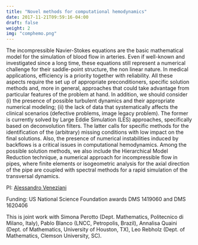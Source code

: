```yaml
---
title: "Novel methods for computational hemodynamics"
date: 2017-11-21T09:59:16-04:00
draft: false
weight: 2
img: "comphemo.png"
---
```


The incompressible Navier-Stokes equations are the basic mathematical model for the simulation of blood flow in arteries. Even if well-known and investigated since a long time, these equations still represent a numerical challenge for their saddle-point structure, the non linear nature. In medical applications, efficiency is a priority together with reliability. All these aspects require the set up of appropriate preconditioners, specific solution methods and, more in general, approaches that could take advantage from particular features of the problem at hand. In addition, we should consider (i) the presence of possible turbulent dynamics and their appropriate numerical modeling; (ii) the lack of data that systematically affects the clinical scenarios (defective problems, image legacy problem). The former is currently solved by Large Eddie Simulation (LES) approaches, specifically based on deconvolution filters. The latter calls for specific methods for the identification of the (arbitrary) missing conditions with low impact on the final solutions. Also, the presence of numerical instabilities induced by backflows is a critical issues in computational hemodynamics. Among the possible solution methods, we also include the Hierarchical Model Reduction technique, a numerical approach for incompressible flow in pipes, where finite elements or isogeometric analysis for the axial direction of the pipe are coupled with spectral methods for a rapid simulation of the transversal dynamics.


PI: [Alessandro Veneziani](http://www.mathcs.emory.edu/~ale)

Funding: US National Science Foundation awards DMS 1419060 and DMS 1620406   

This is joint work with Simona Perotto (Dept. Mathematics, Politecnico di Milano, Italy), Pablo Blanco (LNCC, Petropolis, Brazil), Annalisa Quaini (Dept. of Mathematics, University of Houston, TX), Leo Rebholz (Dept. of Mathematics, Clemson University, SC).